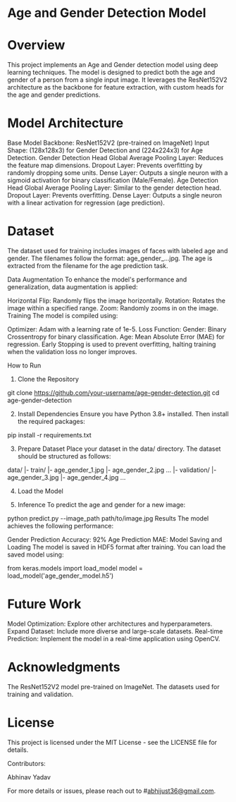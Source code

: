 # Age and Gender Detection Model

# Overview
This project implements an Age and Gender detection model using deep learning techniques. The model is designed to predict both the age and gender of a person from a single input image. It leverages the ResNet152V2 architecture as the backbone for feature extraction, with custom heads for the age and gender predictions.

# Model Architecture
Base Model
Backbone: ResNet152V2 (pre-trained on ImageNet)
Input Shape: (128x128x3) for Gender Detection and (224x224x3) for Age Detection.
Gender Detection Head
Global Average Pooling Layer: Reduces the feature map dimensions.
Dropout Layer: Prevents overfitting by randomly dropping some units.
Dense Layer: Outputs a single neuron with a sigmoid activation for binary classification (Male/Female).
Age Detection Head
Global Average Pooling Layer: Similar to the gender detection head.
Dropout Layer: Prevents overfitting.
Dense Layer: Outputs a single neuron with a linear activation for regression (age prediction).
# Dataset
The dataset used for training includes images of faces with labeled age and gender. The filenames follow the format: age_gender_...jpg. The age is extracted from the filename for the age prediction task.

Data Augmentation
To enhance the model's performance and generalization, data augmentation is applied:

Horizontal Flip: Randomly flips the image horizontally.
Rotation: Rotates the image within a specified range.
Zoom: Randomly zooms in on the image.
Training
The model is compiled using:

Optimizer: Adam with a learning rate of 1e-5.
Loss Function:
Gender: Binary Crossentropy for binary classification.
Age: Mean Absolute Error (MAE) for regression.
Early Stopping is used to prevent overfitting, halting training when the validation loss no longer improves.

How to Run
1. Clone the Repository

git clone https://github.com/your-username/age-gender-detection.git
cd age-gender-detection

2. Install Dependencies
Ensure you have Python 3.8+ installed. Then install the required packages:

pip install -r requirements.txt

3. Prepare Dataset
Place your dataset in the data/ directory. The dataset should be structured as follows:

data/
  |- train/
      |- age_gender_1.jpg
      |- age_gender_2.jpg
      ...
  |- validation/
      |- age_gender_3.jpg
      |- age_gender_4.jpg
      ...

4. Load the Model






5. Inference
To predict the age and gender for a new image:


python predict.py --image_path path/to/image.jpg
Results
The model achieves the following performance:

Gender Prediction Accuracy: 92%
Age Prediction MAE: <MAE value>
Model Saving and Loading
The model is saved in HDF5 format after training. You can load the saved model using:


from keras.models import load_model
model = load_model('age_gender_model.h5')
# Future Work
Model Optimization: Explore other architectures and hyperparameters.
Expand Dataset: Include more diverse and large-scale datasets.
Real-time Prediction: Implement the model in a real-time application using OpenCV.
# Acknowledgments
The ResNet152V2 model pre-trained on ImageNet.
The datasets used for training and validation.
# License
This project is licensed under the MIT License - see the LICENSE file for details.

Contributors:

Abhinav Yadav

For more details or issues, please reach out to #abhijust36@gmail.com.
